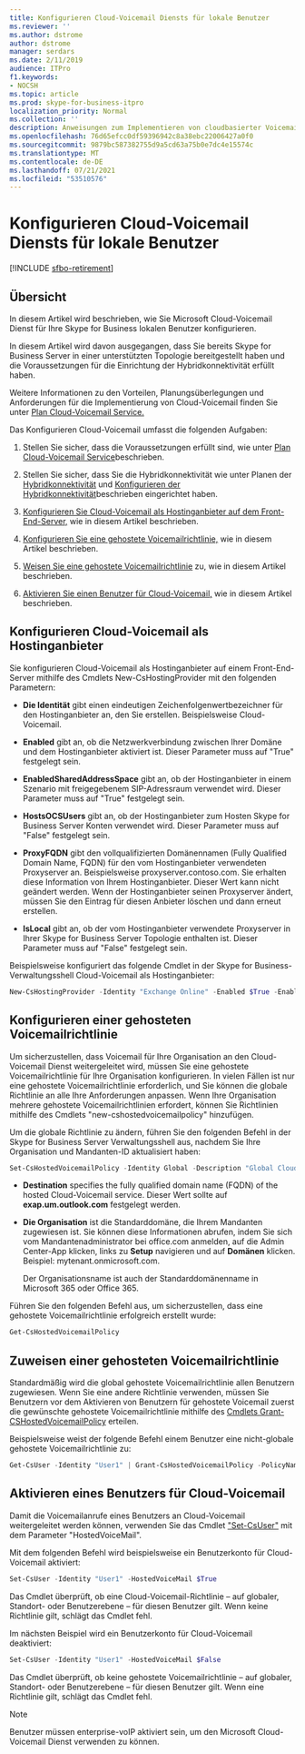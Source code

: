 ```yaml
---
title: Konfigurieren Cloud-Voicemail Diensts für lokale Benutzer
ms.reviewer: ''
ms.author: dstrome
author: dstrome
manager: serdars
ms.date: 2/11/2019
audience: ITPro
f1.keywords:
- NOCSH
ms.topic: article
ms.prod: skype-for-business-itpro
localization_priority: Normal
ms.collection: ''
description: Anweisungen zum Implementieren von cloudbasierter Voicemail für Benutzer, die auf Skype for Business Server verwaltet werden.
ms.openlocfilehash: 76d65efcc0df59396942c8a38ebc22006427a0f0
ms.sourcegitcommit: 9879bc587382755d9a5cd63a75b0e7dc4e15574c
ms.translationtype: MT
ms.contentlocale: de-DE
ms.lasthandoff: 07/21/2021
ms.locfileid: "53510576"
---
```

# <a name="configure-cloud-voicemail-service-for-on-premises-users"></a>Konfigurieren Cloud-Voicemail Diensts für lokale Benutzer

[!INCLUDE [sfbo-retirement](../../Hub/includes/sfbo-retirement.md)]


## <a name="overview"></a>Übersicht 
In diesem Artikel wird beschrieben, wie Sie Microsoft Cloud-Voicemail Dienst für Ihre Skype for Business lokalen Benutzer konfigurieren.  

In diesem Artikel wird davon ausgegangen, dass Sie bereits Skype for Business Server in einer unterstützten Topologie bereitgestellt haben und die Voraussetzungen für die Einrichtung der Hybridkonnektivität erfüllt haben.

Weitere Informationen zu den Vorteilen, Planungsüberlegungen und Anforderungen für die Implementierung von Cloud-Voicemail finden Sie unter [Plan Cloud-Voicemail Service.](plan-cloud-voicemail.md)




Das Konfigurieren Cloud-Voicemail umfasst die folgenden Aufgaben:

1.  Stellen Sie sicher, dass die Voraussetzungen erfüllt sind, wie unter [Plan Cloud-Voicemail Service](plan-cloud-voicemail.md)beschrieben.

2.  Stellen Sie sicher, dass Sie die Hybridkonnektivität wie unter Planen der [Hybridkonnektivität](plan-hybrid-connectivity.md) und [Konfigurieren der Hybridkonnektivität](configure-hybrid-connectivity.md)beschrieben eingerichtet haben. 

3.  [Konfigurieren Sie Cloud-Voicemail als Hostinganbieter auf dem Front-End-Server,](#configure-cloud-voicemail-as-the-hosting-provider) wie in diesem Artikel beschrieben.

4.  [Konfigurieren Sie eine gehostete Voicemailrichtlinie,](#configure-a-hosted-voicemail-policy) wie in diesem Artikel beschrieben.

5.  [Weisen Sie eine gehostete Voicemailrichtlinie](#assign-a-hosted-voicemail-policy) zu, wie in diesem Artikel beschrieben.

6.  [Aktivieren Sie einen Benutzer für Cloud-Voicemail,](#enable-a-user-for-cloud-voicemail) wie in diesem Artikel beschrieben.


## <a name="configure-cloud-voicemail-as-the-hosting-provider"></a>Konfigurieren Cloud-Voicemail als Hostinganbieter 

Sie konfigurieren Cloud-Voicemail als Hostinganbieter auf einem Front-End-Server mithilfe des Cmdlets New-CsHostingProvider mit den folgenden Parametern:

- **Die Identität** gibt einen eindeutigen Zeichenfolgenwertbezeichner für den Hostinganbieter an, den Sie erstellen. Beispielsweise Cloud-Voicemail. 

- **Enabled** gibt an, ob die Netzwerkverbindung zwischen Ihrer Domäne und dem Hostinganbieter aktiviert ist. Dieser Parameter muss auf "True" festgelegt sein.

- **EnabledSharedAddressSpace** gibt an, ob der Hostinganbieter in einem Szenario mit freigegebenem SIP-Adressraum verwendet wird. Dieser Parameter muss auf "True" festgelegt sein.

- **HostsOCSUsers** gibt an, ob der Hostinganbieter zum Hosten Skype for Business Server Konten verwendet wird. Dieser Parameter muss auf "False" festgelegt sein.

- **ProxyFQDN** gibt den vollqualifizierten Domänennamen (Fully Qualified Domain Name, FQDN) für den vom Hostinganbieter verwendeten Proxyserver an. Beispielsweise proxyserver.contoso.com. Sie erhalten diese Information von Ihrem Hostinganbieter. Dieser Wert kann nicht geändert werden. Wenn der Hostinganbieter seinen Proxyserver ändert, müssen Sie den Eintrag für diesen Anbieter löschen und dann erneut erstellen.

- **IsLocal** gibt an, ob der vom Hostinganbieter verwendete Proxyserver in Ihrer Skype for Business Server Topologie enthalten ist. Dieser Parameter muss auf "False" festgelegt sein.

Beispielsweise konfiguriert das folgende Cmdlet in der Skype for Business-Verwaltungsshell Cloud-Voicemail als Hostinganbieter:


```PowerShell
New-CsHostingProvider -Identity "Exchange Online" -Enabled $True -EnabledSharedAddressSpace $True -HostsOCSUsers $False -ProxyFqdn "exap.um.outlook.com" -IsLocal $False -VerificationLevel UseSourceVerification
```

## <a name="configure-a-hosted-voicemail-policy"></a>Konfigurieren einer gehosteten Voicemailrichtlinie

Um sicherzustellen, dass Voicemail für Ihre Organisation an den Cloud-Voicemail Dienst weitergeleitet wird, müssen Sie eine gehostete Voicemailrichtlinie für Ihre Organisation konfigurieren. In vielen Fällen ist nur eine gehostete Voicemailrichtlinie erforderlich, und Sie können die globale Richtlinie an alle Ihre Anforderungen anpassen. Wenn Ihre Organisation mehrere gehostete Voicemailrichtlinien erfordert, können Sie Richtlinien mithilfe des Cmdlets "new-cshostedvoicemailpolicy" hinzufügen.

Um die globale Richtlinie zu ändern, führen Sie den folgenden Befehl in der Skype for Business Server Verwaltungsshell aus, nachdem Sie Ihre Organisation und Mandanten-ID aktualisiert haben:

```PowerShell
Set-CsHostedVoicemailPolicy -Identity Global -Description "Global Cloud Voicemail Policy" -Destination exap.um.outlook.com -Organization YourDefaultDomain.onmicrosoft.com
```

- **Destination** specifies the fully qualified domain name (FQDN) of the hosted Cloud-Voicemail service. Dieser Wert sollte auf **exap.um.outlook.com** festgelegt werden.

- **Die Organisation** ist die Standarddomäne, die Ihrem Mandanten zugewiesen ist. Sie können diese Informationen abrufen, indem Sie sich vom Mandantenadministrator bei office.com anmelden, auf die Admin Center-App klicken, links zu **Setup** navigieren und auf **Domänen** klicken. Beispiel: mytenant.onmicrosoft.com.

    Der Organisationsname ist auch der Standarddomänenname in Microsoft 365 oder Office 365.

Führen Sie den folgenden Befehl aus, um sicherzustellen, dass eine gehostete Voicemailrichtlinie erfolgreich erstellt wurde:

```PowerShell
Get-CsHostedVoicemailPolicy
```

## <a name="assign-a-hosted-voicemail-policy"></a>Zuweisen einer gehosteten Voicemailrichtlinie

Standardmäßig wird die global gehostete Voicemailrichtlinie allen Benutzern zugewiesen. Wenn Sie eine andere Richtlinie verwenden, müssen Sie Benutzern vor dem Aktivieren von Benutzern für gehostete Voicemail zuerst die gewünschte gehostete Voicemailrichtlinie mithilfe des [Cmdlets Grant-CSHostedVoicemailPolicy](/powershell/module/skype/grant-cshostedvoicemailpolicy?view=skype-ps) erteilen.

Beispielsweise weist der folgende Befehl einem Benutzer eine nicht-globale gehostete Voicemailrichtlinie zu:


```PowerShell
Get-CsUser -Identity "User1" | Grant-CsHostedVoicemailPolicy -PolicyName "Tag:CloudVoiceMailUsers" 
```

## <a name="enable-a-user-for-cloud-voicemail"></a>Aktivieren eines Benutzers für Cloud-Voicemail

Damit die Voicemailanrufe eines Benutzers an Cloud-Voicemail weitergeleitet werden können, verwenden Sie das Cmdlet ["Set-CsUser"](/powershell/module/skype/set-csuser?view=skype-ps) mit dem Parameter "HostedVoiceMail". 

Mit dem folgenden Befehl wird beispielsweise ein Benutzerkonto für Cloud-Voicemail aktiviert: 

```powershell
Set-CsUser -Identity "User1" -HostedVoiceMail $True
```

Das Cmdlet überprüft, ob eine Cloud-Voicemail-Richtlinie – auf globaler, Standort- oder Benutzerebene – für diesen Benutzer gilt. Wenn keine Richtlinie gilt, schlägt das Cmdlet fehl.  

Im nächsten Beispiel wird ein Benutzerkonto für Cloud-Voicemail deaktiviert:

```powershell
Set-CsUser -Identity "User1" -HostedVoiceMail $False
```

Das Cmdlet überprüft, ob keine gehostete Voicemailrichtlinie – auf globaler, Standort- oder Benutzerebene – für diesen Benutzer gilt. Wenn eine Richtlinie gilt, schlägt das Cmdlet fehl.

> [!NOTE]
>  Benutzer müssen enterprise-voIP aktiviert sein, um den Microsoft Cloud-Voicemail Dienst verwenden zu können.